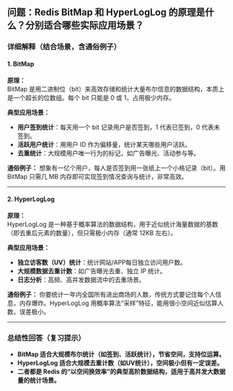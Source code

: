 ## 问题：Redis BitMap 和 HyperLogLog 的原理是什么？分别适合哪些实际应用场景？

### 详细解释（结合场景，含通俗例子）

#### 1. BitMap

**原理：**  
BitMap 是用二进制位（bit）来高效存储和统计大量布尔信息的数据结构，本质上是一个超长的位数组。每个 bit 只能是 0 或 1，占用极少内存。

**典型应用场景：**
- **用户签到统计**：每天用一个 bit 记录用户是否签到，1 代表已签到，0 代表未签到。
- **活跃用户统计**：用用户 ID 作为偏移量，统计某天哪些用户活跃。
- **去重统计**：大规模用户唯一行为的标记，如广告曝光、活动参与等。

**通俗例子：**
想象有一亿个用户，每人是否签到用一张纸上一个小格记录（bit）。用 BitMap 只需几 MB 内存即可实现签到情况查询与统计，非常高效。

---

#### 2. HyperLogLog

**原理：**  
HyperLogLog 是一种基于概率算法的数据结构，用于近似统计海量数据的基数（即去重后元素的数量），但只需极小内存（通常 12KB 左右）。

**典型应用场景：**
- **独立访客数（UV）统计**：统计网站/APP每日独立访问用户数。
- **大规模数据去重计数**：如广告曝光去重、独立 IP 统计。
- **日志分析**：高频、高并发数据流中的去重场景。

**通俗例子：**
你要统计一年内全国所有进出商场的人数，传统方式要记住每个人信息，内存爆炸。HyperLogLog 用概率算法“采样”特征，能用很小空间近似估算人数，误差极小。

---

### 总结性回答（复习提示）

- **BitMap 适合大规模布尔统计（如签到、活跃统计），节省空间，支持位运算。**
- **HyperLogLog 适合大规模去重计数（如UV统计），空间极小但有一定误差。**
- **二者都是 Redis 的“以空间换效率”的典型高阶数据结构，适用于高并发大数据量的统计场景。**

